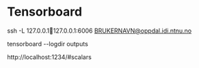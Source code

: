 # Tensorboard

ssh -L 127.0.0.1:1234:127.0.0.1:6006 BRUKERNAVN@oppdal.idi.ntnu.no

tensorboard --logdir outputs



 http://localhost:1234/#scalars
